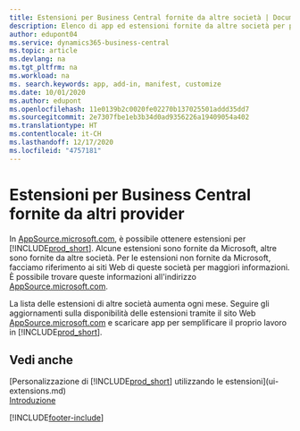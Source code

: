 ```yaml
---
title: Estensioni per Business Central fornite da altre società | Documenti Microsoft
description: Elenco di app ed estensioni fornite da altre società per personalizzare Business Central.
author: edupont04
ms.service: dynamics365-business-central
ms.topic: article
ms.devlang: na
ms.tgt_pltfrm: na
ms.workload: na
ms. search.keywords: app, add-in, manifest, customize
ms.date: 10/01/2020
ms.author: edupont
ms.openlocfilehash: 11e0139b2c0020fe02270b137025501addd35dd7
ms.sourcegitcommit: 2e7307fbe1eb3b34d0ad9356226a19409054a402
ms.translationtype: HT
ms.contentlocale: it-CH
ms.lasthandoff: 12/17/2020
ms.locfileid: "4757181"
---
```

# <a name="business-central-extensions-by-other-providers"></a>Estensioni per Business Central fornite da altri provider

In [AppSource.microsoft.com](https://appsource.microsoft.com/), è possibile ottenere estensioni per [!INCLUDE[prod_short](includes/prod_short.md)]. Alcune estensioni sono fornite da Microsoft, altre sono fornite da altre società. Per le estensioni non fornite da Microsoft, facciamo riferimento ai siti Web di queste società per maggiori informazioni. È possibile trovare queste informazioni all'indirizzo [AppSource.microsoft.com](https://go.microsoft.com/fwlink/?linkid=2081646).  

La lista delle estensioni di altre società aumenta ogni mese. Seguire gli aggiornamenti sulla disponibilità delle estensioni tramite il sito Web [AppSource.microsoft.com](https://go.microsoft.com/fwlink/?linkid=2081646) e scaricare app per semplificare il proprio lavoro in [!INCLUDE[prod_short](includes/prod_short.md)].  

## <a name="see-also"></a>Vedi anche

[Personalizzazione di [!INCLUDE[prod_short](includes/prod_short.md)] utilizzando le estensioni](ui-extensions.md)  
[Introduzione](product-get-started.md)  


[!INCLUDE[footer-include](includes/footer-banner.md)]